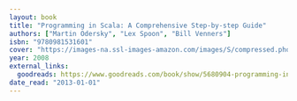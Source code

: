 ```yaml
---
layout: book
title: "Programming in Scala: A Comprehensive Step-by-step Guide"
authors: ["Martin Odersky", "Lex Spoon", "Bill Venners"]
isbn: "9780981531601"
cover: "https://images-na.ssl-images-amazon.com/images/S/compressed.photo.goodreads.com/books/1267787153i/5680904.jpg"
year: 2008
external_links:
  goodreads: https://www.goodreads.com/book/show/5680904-programming-in-scala
date_read: "2013-01-01"
---
```

